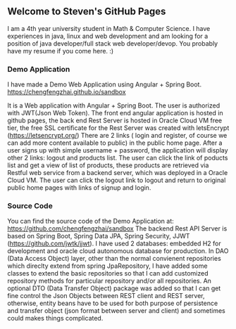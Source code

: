 ## Welcome to Steven's GitHub Pages

I am a 4th year university student in Math & Computer Science. I have experiences in java, linux and web development and am looking for a position of java developer/full stack web developer/devop. You probably have my resume if you come here. :)

### Demo Application

I have made a Demo Web Application using Angular + Spring Boot.
<a href="https://chengfengzhai.github.io/sandbox">https://chengfengzhai.github.io/sandbox</a>

It is a Web application with Angular + Spring Boot. The user is authorized with JWT(Json Web Token). 
The front end angular application is hosted in github pages, the back end Rest Server is hosted in Oracle Cloud VM free tier, the free SSL certificate for the Rest Server was created with letsEncrypt (https://letsencrypt.org/)
There are 2 links ( login and register, of course we can add more content available to public) in the public home page. After a user signs up with simple username + password, the application will display other 2 links: logout and products list. The user can click the link of poducts list and get a view of list of products, these products are retrieved via Restful web service from a backend server, which was deployed in a Oracle Cloud VM. The user can click the logout link to logout and return to original public home pages with links of signup and login.

### Source Code
You can find the source code of the Demo Application at:
<a href="https://github.com/chengfengzhai/sandbox">https://github.com/chengfengzhai/sandbox</a>
The backend Rest API Server is based on Spring Boot, Spring Data JPA, Spring Security, JJWT (https://github.com/jwtk/jjwt).
I have used 2 databases: embedded H2 for development and oracle cloud autonomous database for production.
In DAO (Data Access Object) layer, other than the normal convienent repositories which direclty extend from spring JpaRepository, I have added some classes to extend the basic repositories so that I can add customized repository methods for particular repository and/or all repositories.
An optional DTO (Data Transfer Object) package was added so that I can get fine control the Json Objects between REST client and REST server, otherwise, entity beans have to be used for both purpose of persistence and transfer object (json format between server and client) and sometimes could makes things complicated.
